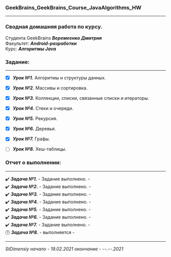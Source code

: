 ### GeekBrains_GeekBrains_Course_JavaAlgorithms_HW
---
### Сводная домашняя работа по курсу.
Студента GeekBrains ***Веремеенко Дмитрия***    
Факультет: ***Android-разработки***    
Курс: ***Алгоритмы Java***
### Задание:
---
- [X] ***Урок №1.*** Алгоритмы и структуры данных.
- [X] ***Урок №2.*** Массивы и сортировка.
- [X] ***Урок №3.*** Коллекции, списки, связанные списки и итераторы.
- [X] ***Урок №4.*** Стеки и очереди.
- [X] ***Урок №5.*** Рекурсия.
- [X] ***Урок №6.*** Деревья.
- [X] ***Урок №7.*** Графы.
- [ ] ***Урок №8.*** Хеш-таблицы.


### Отчет о выполнении:
---    
:heavy_check_mark: ***Задача №1.***	 - Задание выполнено. -        
:heavy_check_mark: ***Задача №2.***	 - Задание выполнено. -    
:heavy_check_mark: ***Задача №3.***	 - Задание выполнено. -    
:heavy_check_mark: ***Задача №4.***	 - Задание выполнено. -    
:heavy_check_mark: ***Задача №5.***	 - Задание выполнено. -    
:heavy_check_mark: ***Задача №6.***	 - Задание выполнено. -    
:heavy_check_mark: ***Задача №7.***	 - Задание выполнено. -    
:clock2: ***Задача №8.***	 - выполняется -
      
---   

*StDimensiy начало - 19.02.2021 окончание - --.--.2021*
